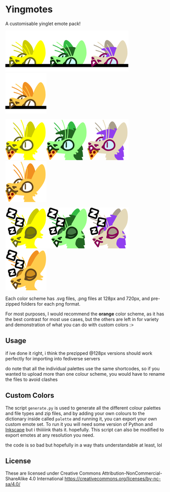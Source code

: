 # Yingmotes
A customisable yinglet emote pack!

![](/lemon/png128/ying_lurk.png)![](/lime/png128/ying_lurk.png)![](/myno/png128/ying_lurk.png)![](/orange/png128/ying_lurk.png)

![](/lemon/png128/ying_nom_pizza.png)![](/lime/png128/ying_nom_pizza.png)![](/myno/png128/ying_nom_pizza.png)![](/orange/png128/ying_nom_pizza.png)

![](/lemon/png128/ying_sleep.png)![](/lime/png128/ying_sleep.png)![](/myno/png128/ying_sleep.png)![](/orange/png128/ying_sleep.png)

Each color scheme has .svg files, .png files at 128px and 720px, and pre-zipped folders for each png format.

For most purposes, I would recommend the **orange** color scheme, as it has the best contrast for most use cases, but the others are left in for variety and demonstration of what you can do with custom colors :>

## Usage
if ive done it right, i think the prezipped @128px versions should work perfectly for importing into fediverse servers

do note that all the individual palettes use the same shortcodes, so if you wanted to upload more than one colour scheme, you would have to rename the files to avoid clashes

## Custom Colors
The script `generate.py` is used to generate all the different colour palettes and file types and zip files, and by adding your own colours to the dictionary inside called `palette` and running it, you can export your own custom emote set. To run it you will need some version of Python and [Inkscape](https://inkscape.org/) but i thiiiiink thats it. hopefully. This script can also be modified to export emotes at any resolution you need.

the code is so bad but hopefully in a way thats understandable at least, lol

## License
These are licensed under Creative Commons Attribution-NonCommercial-ShareAlike 4.0 International https://creativecommons.org/licenses/by-nc-sa/4.0/
